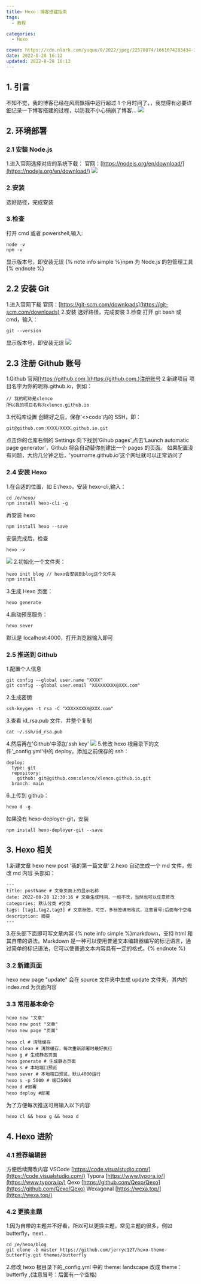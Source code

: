```yaml
---
title: Hexo｜博客搭建指南
tags:
  - 教程

categories:
  - Hexo

cover: https://cdn.nlark.com/yuque/0/2022/jpeg/22578074/1661674283434-3df1dab2-b9a0-489f-a8ab-054e1ac698b9.jpeg
date: 2022-8-28 16:12
updated: 2022-8-28 16:12
---
```


## 1. 引言

不知不觉，我的博客已经在风雨飘摇中运行超过 1 个月时间了，，我觉得有必要详细记录一下博客搭建的过程，以防我不小心搞崩了博客…
![](<[https://cdn.nlark.com/yuque/0/2022/jpeg/22578074/1661668217875-2be43b6e-0d76-4a33-abb7-4e68d0475e19.jpeg](https://cdn.nlark.com/yuque/0/2022/jpeg/22578074/1661668217875-2be43b6e-0d76-4a33-abb7-4e68d0475e19.jpeg)>)

## 2. 环境部署

### 2.1 安装 Node.js

1.进入官网选择对应的系统下载：
官网：[https://nodejs.org/en/download/](https://nodejs.org/en/download/)
![](<[https://cdn.nlark.com/yuque/0/2022/jpeg/22578074/1661668526838-eac22e5d-777a-4749-8a3d-7c07dc278ca7.jpeg?x-oss-process=image%2Fresize%2Cw_750%2Climit_0](https://cdn.nlark.com/yuque/0/2022/jpeg/22578074/1661668526838-eac22e5d-777a-4749-8a3d-7c07dc278ca7.jpeg?x-oss-process=image%2Fresize%2Cw_750%2Climit_0)>)

### 2.安装

选好路径，完成安装

### 3.检查

打开 cmd 或者 powershell,输入:

```
node -v
npm -v
```

显示版本号，即安装无误
{% note info simple %}npm 为 Node.js 的包管理工具{% endnote %}

## 2.2 安装 Git

1.进入官网下载
官网：[https://git-scm.com/downloads](https://git-scm.com/downloads) 2.安装
选好路径，完成安装 3.检查
打开 git bash 或 cmd，输入：

```
git --version
```

显示版本号，即安装无误
![](<[https://cdn.nlark.com/yuque/0/2022/jpeg/22578074/1661671536489-a6c14ccb-2420-4009-92ce-e150b722547a.jpeg](https://cdn.nlark.com/yuque/0/2022/jpeg/22578074/1661671536489-a6c14ccb-2420-4009-92ce-e150b722547a.jpeg)>)

## 2.3 注册 Github 账号

1.Github 官网[https://github.com,](https://github.com,)注册账号 2.新建项目
项目名字为你的昵称.github.io，例如：

```
// 我的昵称是xlenco
所以我的项目名称为xlenco.github.io
```

3.代码库设置
创建好之后，保存'<>code'内的 SSH，即：

```
git@github.com:XXXX/XXXX.github.io.git
```

点击你的仓库右侧的 Settings
向下找到'Gihub pages',点击'Launch automatic page generator'，Github 将会自动替你创建出一个 pages 的页面。 如果配置没有问题，大约几分钟之后，'yourname.github.io'这个网址就可以正常访问了

### 2.4 安装 Hexo

1.在合适的位置，如 E:/hexo，安装 hexo-cli,输入：

```
cd /e/hexo/
npm install hexo-cli -g
```

再安装 hexo

```
npm install hexo --save
```

安装完成后，检查

```
hexo -v
```

![](<[https://cdn.nlark.com/yuque/0/2022/jpeg/22578074/1661671983521-6f81cc7b-8410-4a2b-9399-f6a7e8fbdeb2.jpeg](https://cdn.nlark.com/yuque/0/2022/jpeg/22578074/1661671983521-6f81cc7b-8410-4a2b-9399-f6a7e8fbdeb2.jpeg)>) 2.初始化一个文件夹：

```
hexo init blog // hexo会安装到blog这个文件夹
npm install
```

3.生成 Hexo 页面：

```
hexo generate
```

4.启动预览服务：

```
hexo sever
```

默认是 localhost:4000，打开浏览器输入即可

### 2.5 推送到 Github

1.配置个人信息

```
git config --global user.name "XXXX"
git config --global user.email "XXXXXXXXX@XXX.com"
```

2.生成密钥

```
ssh-keygen -t rsa -C "XXXXXXXXX@XXX.com"
```

3.查看 id_rsa.pub 文件，并整个复制

```
cat ~/.ssh/id_rsa.pub
```

4.然后再在'Github'中添加'ssh key'
![](<[https://cdn.nlark.com/yuque/0/2022/jpeg/22578074/1661672964325-47716767-f2fd-46e0-b283-d5631bf40eaf.jpeg?x-oss-process=image%2Fresize%2Cw_750%2Climit_0](https://cdn.nlark.com/yuque/0/2022/jpeg/22578074/1661672964325-47716767-f2fd-46e0-b283-d5631bf40eaf.jpeg?x-oss-process=image%2Fresize%2Cw_750%2Climit_0)>) 5.修改 hexo 根目录下的文件'\_config.yml'中的 deploy，添加之前保存的 ssh：

```
deploy:
  type: git
  repository:
	github: git@github.com:xlenco/xlenco.github.io.git
  branch: main
```

6.上传到 github：

```
hexo d -g
```

如果没有 hexo-deployer-git，安装

```
npm install hexo-deployer-git --save
```

## 3. Hexo 相关

1.新建文章
hexo new post '我的第一篇文章'
2.hexo 自动生成一个 md 文件，修改 md 内容
头部如：

```
---
title: postName # 文章页面上的显示名称
date: 2022-08-28 12:30:16 # 文章生成时间，一般不改，当然也可以任意修改
categories: 默认分类 #分类
tags: [tag1,tag2,tag3] # 文章标签，可空，多标签请用格式，注意冒号:后面有个空格
description: 摘要
---
```

3.在头部下面即可写文章内容
{% note info simple %}markdown，支持 html 和其自带的语法。Markdown 是一种可以使用普通文本编辑器编写的标记语言，通过简单的标记语法，它可以使普通文本内容具有一定的格式。{% endnote %}

### 3.2 新建页面

hexo new page "update"
会在 source 文件夹中生成 update 文件夹，其内的 index.md 为页面内容

### 3.3 常用基本命令

```
hexo new "文章"
hexo new post "文章"
hexo new page "页面"

hexo cl # 清除缓存
hexo clean # 清除缓存，每次重新部署时最好执行
hexo g # 生成静态页面
hexo generate # 生成静态页面
hexo s # 本地端口预览
hexo sever # 本地端口预览，默认4000运行
hexo s -p 5000 # 端口5000
hexo d #部署
hexo deploy #部署
```

为了方便每次推送可用输入以下内容

```
hexo cl && hexo g && hexo d
```

## 4. Hexo 进阶

### 4.1 推荐编辑器

方便后续魔改内容
VSCode [https://code.visualstudio.com/](https://code.visualstudio.com/)
Typora [https://www.typora.io/](https://www.typora.io/)
Qexo [https://github.com/Qexo/Qexo](https://github.com/Qexo/Qexo)
Wexagonal [https://wexa.top/](https://wexa.top/)

### 4.2 更换主题

1.因为自带的主题并不好看，所以可以更换主题，常见主题的很多，例如 butterfly，next...

```
cd /e/hexo/blog
git clone -b master https://github.com/jerryc127/hexo-theme-butterfly.git themes/butterfly
```

2.修改 hexo 根目录下的\_config.yml 中的 theme: landscape 改成 theme： butterfly ,(注意冒号：后面有一个空格)
